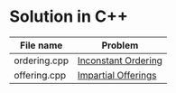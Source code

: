 # Solution in C++

|File name|Problem|
|------|------|
|ordering.cpp|[Inconstant Ordering](https://codingcompetitions.withgoogle.com/codejamio/round/00000000004360f2/00000000007772ed)
|offering.cpp|[Impartial Offerings](https://codingcompetitions.withgoogle.com/codejamio/round/00000000004360f2/0000000000777098)
